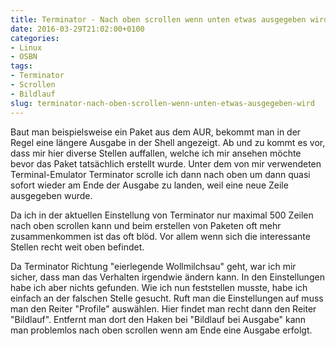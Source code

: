 ```yaml
---
title: Terminator - Nach oben scrollen wenn unten etwas ausgegeben wird
date: 2016-03-29T21:02:00+0100
categories:
- Linux
- OSBN
tags:
- Terminator
- Scrollen
- Bildlauf
slug: terminator-nach-oben-scrollen-wenn-unten-etwas-ausgegeben-wird
---
```

Baut man beispielsweise ein Paket aus dem AUR, bekommt man in der Regel eine längere Ausgabe in der Shell angezeigt. Ab und zu kommt es vor, dass mir hier diverse Stellen auffallen, welche ich mir ansehen möchte bevor das Paket tatsächlich erstellt wurde. Unter dem von mir verwendeten Terminal-Emulator Terminator scrolle ich dann nach oben um dann quasi sofort wieder am Ende der Ausgabe zu landen, weil eine neue Zeile ausgegeben wurde.

Da ich in der aktuellen Einstellung von Terminator nur maximal 500 Zeilen nach oben scrollen kann und beim erstellen von Paketen oft mehr zusammenkommen ist das oft blöd. Vor allem wenn sich die interessante Stellen recht weit oben befindet.

Da Terminator Richtung "eierlegende Wollmilchsau" geht, war ich mir sicher, dass man das Verhalten irgendwie ändern kann. In den Einstellungen habe ich aber nichts gefunden. Wie ich nun feststellen musste, habe ich einfach an der falschen Stelle gesucht. Ruft man die Einstellungen auf muss man den Reiter "Profile" auswählen. Hier findet man recht dann den Reiter "Bildlauf". Entfernt man dort den Haken bei "Bildlauf bei Ausgabe" kann man problemlos nach oben scrollen wenn am Ende eine Ausgabe erfolgt.
